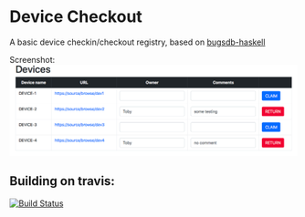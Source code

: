 # Device Checkout
A basic device checkin/checkout registry, based on [bugsdb-haskell](https://github.com/tismith/bugsdb-haskell)

Screenshot:
![Basic screenshot](screenshot.png)

## Building on travis:
[![Build Status](https://travis-ci.org/tismith/deviceCheckout.svg?branch=master)](https://travis-ci.org/tismith/deviceCheckout)

[1]: https://github.com/tismith/bugsdb-haskell
